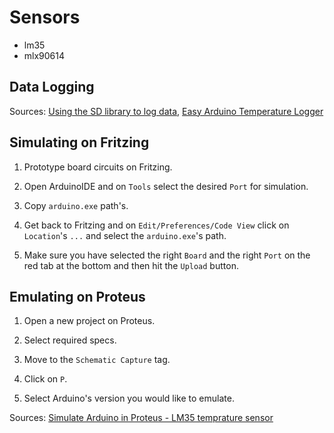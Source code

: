 # Sensors

- lm35
- mlx90614

## Data Logging

Sources: [Using the SD library to log data](https://www.arduino.cc/en/Tutorial/Datalogger), [Easy Arduino Temperature Logger](http://henrysbench.capnfatz.com/henrys-bench/arduino-projects-tips-and-more/easy-arduino-temperature-logger/)

## Simulating on Fritzing

1. Prototype board circuits on Fritzing.

2. Open ArduinoIDE and on `Tools` select the desired `Port` for simulation.

3. Copy `arduino.exe` path's.

4. Get back to Fritzing and on `Edit/Preferences/Code View` click on `Location`'s `...` and select the `arduino.exe`'s path.

5. Make sure you have selected the right `Board` and the right `Port` on the red tab at the bottom and then hit the `Upload` button.

## Emulating on Proteus

1. Open a new project on Proteus.

2. Select required specs.

3. Move to the `Schematic Capture` tag.

4. Click on `P`.

5. Select Arduino's version you would like to emulate.

Sources: [Simulate Arduino in Proteus - LM35 temprature sensor](https://www.youtube.com/watch?v=Xjgt2Ijyn5g)
